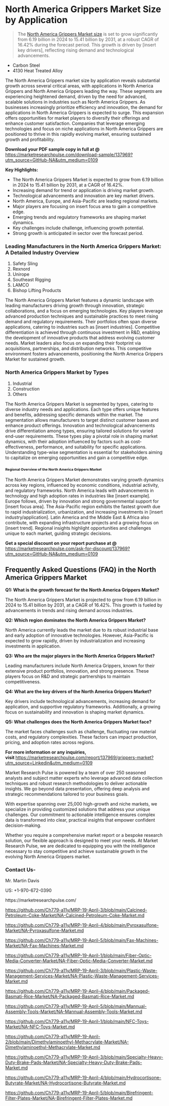 <h1>North America Grippers Market&nbsp;Size by Application</h1><blockquote><p>The <a href="https://marketresearchpulse.com/download-sample/137969?utm_source=GitHub-NA&amp;utm_medium=0109">North America Grippers Market size</a> is set to grow significantly from 6.19 billion in 2024 to 15.41 billion by 2031, at a robust CAGR of 16.42% during the forecast period. This growth is driven by [insert key drivers], reflecting rising demand and technological advancements.</p></blockquote><ul><li>Carbon Steel<li> 4130 Heat Treated Alloy</li></ul><p>The North America Grippers market size by application reveals substantial growth across several critical areas, with applications in North America Grippers and North America Grippers leading the way. These segments are experiencing heightened demand, driven by the need for advanced, scalable solutions in industries such as North America Grippers. As businesses increasingly prioritize efficiency and innovation, the demand for applications in North America Grippers is expected to surge. This expansion offers opportunities for market players to diversify their offerings and enhance customer satisfaction. Companies that leverage emerging technologies and focus on niche applications in North America Grippers are positioned to thrive in this rapidly evolving market, ensuring sustained growth and profitability.</p><p><strong>Download your PDF sample copy in full at @ </strong><a href="https://marketresearchpulse.com/download-sample/137969?utm_source=GitHub-NA&amp;utm_medium=0109">https://marketresearchpulse.com/download-sample/137969?utm_source=GitHub-NA&amp;utm_medium=0109</a></p><p><strong>Key Highlights: </strong></p><ul><li>The North America Grippers Market is expected to grow from 6.19 billion in 2024 to 15.41 billion by 2031, at a CAGR of 16.42%.</li><li>Increasing demand for trend or application is driving market growth.</li><li>Technological advancements and innovation are key market drivers.</li><li>North America, Europe, and Asia-Pacific are leading regional markets.</li><li>Major players are focusing on insert focus area to gain a competitive edge.</li><li>Emerging trends and regulatory frameworks are shaping market dynamics.</li><li>Key challenges include challenge, influencing growth potential.</li><li>Strong growth is anticipated in sector over the forecast period.</li></ul><h3>Leading Manufacturers in the North America Grippers Market: A Detailed Industry Overview</h3><ol><li>Safety Sling</li><li>Rexnord</li><li>Unirope</li><li>Southeast Rigging</li><li>LAMCO</li><li>Bishop Lifting Products</li></ol><div class="flex max-w-full flex-col flex-grow"><div class="min-h-8 text-message flex w-full flex-col items-end gap-2 whitespace-normal break-words [.text-message+&amp;]:mt-5" dir="auto" data-message-author-role="assistant" data-message-id="fd8432e4-4910-450d-b182-61b7bfb0a01f" data-message-model-slug="gpt-4o"><div class="flex w-full flex-col gap-1 empty:hidden first:pt-[3px]"><div class="markdown prose w-full break-words dark:prose-invert light"><p>The North America Grippers Market features a dynamic landscape with leading manufacturers driving growth through innovation, strategic collaborations, and a focus on emerging technologies. Key players leverage advanced production techniques and sustainable practices to meet rising demand and regulatory requirements. Their portfolios often span diverse applications, catering to industries such as [insert industries]. Competitive differentiation is achieved through continuous investment in R&amp;D, enabling the development of innovative products that address evolving customer needs. Market leaders also focus on expanding their footprint via acquisitions, partnerships, and distribution networks. This competitive environment fosters advancements, positioning the North America Grippers Market for sustained growth.</p></div></div></div></div><h3>North America Grippers Market by Types</h3><ol><li>Industrial<li> Construction<li> Others</li></ol><div class="flex max-w-full flex-col flex-grow"><div class="min-h-8 text-message flex w-full flex-col items-end gap-2 whitespace-normal break-words [.text-message+&amp;]:mt-5" dir="auto" data-message-author-role="assistant" data-message-id="084470be-0bb7-4664-bddf-5156b4f41249" data-message-model-slug="gpt-4o-mini"><div class="flex w-full flex-col gap-1 empty:hidden first:pt-[3px]"><div class="markdown prose w-full break-words dark:prose-invert light"><p>The North America Grippers Market is segmented by types, catering to diverse industry needs and applications. Each type offers unique features and benefits, addressing specific demands within the market. The segmentation allows manufacturers to target distinct customer bases and enhance product offerings. Innovation and technological advancements drive differentiation among types, ensuring tailored solutions for varied end-user requirements. These types play a pivotal role in shaping market dynamics, with their adoption influenced by factors such as cost-effectiveness, performance, and suitability for specific applications. Understanding type-wise segmentation is essential for stakeholders aiming to capitalize on emerging opportunities and gain a competitive edge.</p></div></div></div></div><h3><span style="font-size: 11px;">Regional Overview of the North America Grippers Market</span></h3><div class="flex max-w-full flex-col flex-grow"><div class="min-h-8 text-message flex w-full flex-col items-end gap-2 whitespace-normal break-words [.text-message+&amp;]:mt-5" dir="auto" data-message-author-role="assistant" data-message-id="e9038762-ce64-4e30-91c9-9bd413514231" data-message-model-slug="gpt-4o-mini"><div class="flex w-full flex-col gap-1 empty:hidden first:pt-[3px]"><div class="markdown prose w-full break-words dark:prose-invert light"><p>The North America Grippers Market demonstrates varying growth dynamics across key regions, influenced by economic conditions, industrial activity, and regulatory frameworks. North America leads with advancements in technology and high adoption rates in industries like [insert example]. Europe follows, driven by innovation and strong governmental support for [insert focus area]. The Asia-Pacific region exhibits the fastest growth due to rapid industrialization, urbanization, and increasing investments in [insert industry/application]. Latin America and the Middle East &amp; Africa also contribute, with expanding infrastructure projects and a growing focus on [insert trend]. Regional insights highlight opportunities and challenges unique to each market, guiding strategic decisions.</p></div></div></div></div><p><strong>Get a special discount on your report purchase at @ </strong><a href="https://marketresearchpulse.com/ask-for-discount/137969?utm_source=GitHub-NA&amp;utm_medium=0109">https://marketresearchpulse.com/ask-for-discount/137969?utm_source=GitHub-NA&amp;utm_medium=0109</a></p><h2>Frequently Asked Questions (FAQ) in the North America Grippers Market</h2><p><strong>Q1: What is the growth forecast for the North America Grippers Market?</strong></p><p>The North America Grippers Market is projected to grow from 6.19 billion in 2024 to 15.41 billion by 2031, at a CAGR of 16.42%. This growth is fueled by advancements in trends and rising demand across industries.</p><p><strong>Q2: Which region dominates the North America Grippers Market?</strong></p><p>North America currently leads the market due to its robust industrial base and early adoption of innovative technologies. However, Asia-Pacific is expected to grow rapidly, driven by industrialization and increasing investments in application.</p><p><strong>Q3: Who are the major players in the North America Grippers Market?</strong></p><p>Leading manufacturers include North America Grippers, known for their extensive product portfolios, innovation, and strong presence. These players focus on R&amp;D and strategic partnerships to maintain competitiveness.</p><p><strong>Q4: What are the key drivers of the North America Grippers Market?</strong></p><p>Key drivers include technological advancements, increasing demand for application, and supportive regulatory frameworks. Additionally, a growing focus on sustainability and innovation is shaping market dynamics.</p><p><strong>Q5: What challenges does the North America Grippers Market face?</strong></p><p>The market faces challenges such as challenge, fluctuating raw material costs, and regulatory complexities. These factors can impact production, pricing, and adoption rates across regions.</p><p><strong>For more information or any inquiries, visit&nbsp;</strong><a href="https://marketresearchpulse.com/report/137969/grippers-market?utm_source=Linkedin&utm_medium=0109">https://marketresearchpulse.com/report/137969/grippers-market?utm_source=Linkedin&utm_medium=0109</a></p><p>Market Research Pulse is powered by a team of over 250 seasoned analysts and subject matter experts who leverage advanced data collection techniques and robust research methodologies to deliver actionable insights. We go beyond data presentation, offering deep analysis and strategic recommendations tailored to your business goals.</p><p>With expertise spanning over 25,000 high-growth and niche markets, we specialize in providing customized solutions that address your unique challenges. Our commitment to actionable intelligence ensures complex data is transformed into clear, practical insights that empower confident decision-making.</p><p>Whether you require a comprehensive market report or a bespoke research solution, our flexible approach is designed to meet your needs. At Market Research Pulse, we are dedicated to equipping you with the intelligence necessary to stay competitive and achieve sustainable growth in the evolving North America Grippers market.</p><h3><strong>Contact Us-</strong></h3><p>Mr. Martin Davis</p><p>US: +1-970-672-0390</p><p>https://marketresearchpulse.com/</p><p><a href="https://github.com/Ch779-a11y/MRP-19-April-3/blob/main/Calcined-Petroleum-Coke-Market/NA-Calcined-Petroleum-Coke-Market.md">https://github.com/Ch779-a11y/MRP-19-April-3/blob/main/Calcined-Petroleum-Coke-Market/NA-Calcined-Petroleum-Coke-Market.md</a></p><p><a href="https://github.com/Ch779-a11y/MRP-19-April-4/blob/main/Pyroxasulfone-Market/NA-Pyroxasulfone-Market.md">https://github.com/Ch779-a11y/MRP-19-April-4/blob/main/Pyroxasulfone-Market/NA-Pyroxasulfone-Market.md</a></p><p><a href="https://github.com/Ch779-a11y/MRP-19-April-5/blob/main/Fax-Machines-Market/NA-Fax-Machines-Market.md">https://github.com/Ch779-a11y/MRP-19-April-5/blob/main/Fax-Machines-Market/NA-Fax-Machines-Market.md</a></p><p><a href="https://github.com/Ch779-a11y/MRP-19-April-1/blob/main/Fiber-Optic-Media-Converter-Market/NA-Fiber-Optic-Media-Converter-Market.md">https://github.com/Ch779-a11y/MRP-19-April-1/blob/main/Fiber-Optic-Media-Converter-Market/NA-Fiber-Optic-Media-Converter-Market.md</a></p><p><a href="https://github.com/Ch779-a11y/MRP-19-April-3/blob/main/Plastic-Waste-Management-Services-Market/NA-Plastic-Waste-Management-Services-Market.md">https://github.com/Ch779-a11y/MRP-19-April-3/blob/main/Plastic-Waste-Management-Services-Market/NA-Plastic-Waste-Management-Services-Market.md</a></p><p><a href="https://github.com/Ch779-a11y/MRP-19-April-4/blob/main/Packaged-Basmati-Rice-Market/NA-Packaged-Basmati-Rice-Market.md">https://github.com/Ch779-a11y/MRP-19-April-4/blob/main/Packaged-Basmati-Rice-Market/NA-Packaged-Basmati-Rice-Market.md</a></p><p><a href="https://github.com/Ch779-a11y/MRP-19-April-5/blob/main/Mannual-Assembly-Tools-Market/NA-Mannual-Assembly-Tools-Market.md">https://github.com/Ch779-a11y/MRP-19-April-5/blob/main/Mannual-Assembly-Tools-Market/NA-Mannual-Assembly-Tools-Market.md</a></p><p><a href="https://github.com/Ch779-a11y/MRP-19-April-1/blob/main/NFC-Toys-Market/NA-NFC-Toys-Market.md">https://github.com/Ch779-a11y/MRP-19-April-1/blob/main/NFC-Toys-Market/NA-NFC-Toys-Market.md</a></p><p><a href="https://github.com/Ch779-a11y/MRP-19-April-2/blob/main/Dimethylaminoethyl-Methacrylate-Market/NA-Dimethylaminoethyl-Methacrylate-Market.md">https://github.com/Ch779-a11y/MRP-19-April-2/blob/main/Dimethylaminoethyl-Methacrylate-Market/NA-Dimethylaminoethyl-Methacrylate-Market.md</a></p><p><a href="https://github.com/Ch779-a11y/MRP-19-April-3/blob/main/Specialty-Heavy-Duty-Brake-Pads-Market/NA-Specialty-Heavy-Duty-Brake-Pads-Market.md">https://github.com/Ch779-a11y/MRP-19-April-3/blob/main/Specialty-Heavy-Duty-Brake-Pads-Market/NA-Specialty-Heavy-Duty-Brake-Pads-Market.md</a></p><p><a href="https://github.com/Ch779-a11y/MRP-19-April-4/blob/main/Hydrocortisone-Butyrate-Market/NA-Hydrocortisone-Butyrate-Market.md">https://github.com/Ch779-a11y/MRP-19-April-4/blob/main/Hydrocortisone-Butyrate-Market/NA-Hydrocortisone-Butyrate-Market.md</a></p><p><a href="https://github.com/Ch779-a11y/MRP-19-April-5/blob/main/Birefringent-Filter-Plates-Market/NA-Birefringent-Filter-Plates-Market.md">https://github.com/Ch779-a11y/MRP-19-April-5/blob/main/Birefringent-Filter-Plates-Market/NA-Birefringent-Filter-Plates-Market.md</a></p>
